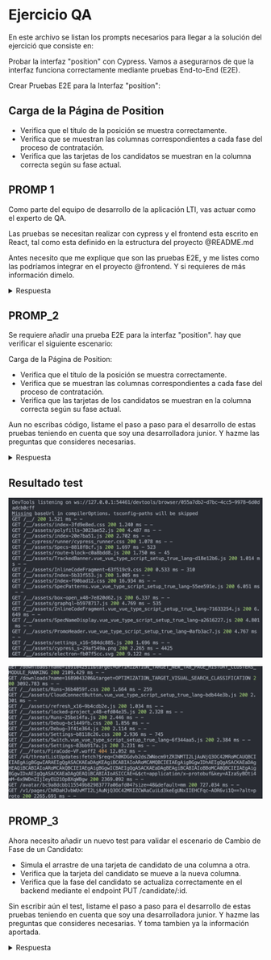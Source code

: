 # Ejercicio QA

En este archivo se listan los prompts necesarios para llegar a la solución del ejercició que consiste en:

Probar la interfaz "position" con Cypress. Vamos a asegurarnos de que la interfaz funciona correctamente mediante pruebas End-to-End (E2E).

Crear Pruebas E2E para la Interfaz "position":

## Carga de la Página de Position

- Verifica que el título de la posición se muestra correctamente.
- Verifica que se muestran las columnas correspondientes a cada fase del proceso de contratación.
- Verifica que las tarjetas de los candidatos se muestran en la columna correcta según su fase actual.

## PROMP 1

Como parte del equipo de desarrollo de la aplicación LTI, vas actuar como el experto de QA.

Las pruebas se necesitan realizar con cypress y el frontend esta escrito en React, tal como esta definido en la estructura del proyecto @README.md

Antes necesito que me explique que son las pruebas E2E, y me listes como las podríamos integrar en el proyecto @frontend. Y si requieres de más información dimelo.

<details><summary> Respuesta </summary>

Explanation of E2E Testing

End-to-end (E2E) testing is a technique used to test whether the flow of an application, from start to finish, behaves as expected. It aims to replicate real user scenarios, ensuring that the system works as a whole and interacts with external systems and interfaces correctly. In the context of a web application, E2E tests simulate user interactions with the application in a browser, verifying that all layers of the application stack (frontend, backend, database, etc.) work together as intended.
Integrating E2E Testing in the LTI Project
To integrate E2E testing into the LTI project, which uses a React frontend, you can use Cypress, a popular testing framework for web applications. Here are the steps to integrate Cypress for E2E testing:

1. Install Cypress: Add Cypress to your project's development dependencies.

   ```sh
   npm install --save-dev cypress
   ```

2. Configure Cypress: Set up the initial configuration and test structure.

    This command sets up Cypress and opens its test runner, which creates a cypress folder with example tests.

   ```sh
   npx cypress open
   ```

3. Write E2E Tests: Create test files within the cypress/integration directory. Here’s an example of a simple E2E test that checks if the main page loads and contains specific elements:

   ```js
   describe('Main Page', () => {
     it('successfully loads', () => {
       cy.visit('http://localhost:3000') // change URL to match your local or staging environment
       cy.contains('Dashboard del Reclutador') // checks if the text is present in the document
     });
   });
   ```

4. Run Tests: Execute the tests using the Cypress test runner or via the command line.
    This command runs the tests in headless mode, which is useful for continuous integration environments.

   ```sh
   npx cypress run
   ```

5. Integrate with CI/CD: Optionally, integrate Cypress tests into your CI/CD pipeline to ensure tests are automatically run with every build or deployment.

6. Maintain and Expand Tests: As the application grows and changes, continuously update and expand the test suite to cover new features and changes.
By following these steps, you can set up E2E testing for the LTI project, enhancing the quality assurance process and ensuring the application behaves as expected from the user's perspective.

</details>

## PROMP_2

Se requiere añadir una prueba E2E para la interfaz "position". hay que verificar el siguiente escenario:

Carga de la Página de Position:

- Verifica que el título de la posición se muestra correctamente.
- Verifica que se muestran las columnas correspondientes a cada fase del proceso de contratación.
- Verifica que las tarjetas de los candidatos se muestran en la columna correcta según su fase actual.

Aun no escribas código, listame el paso a paso para el desarrollo de estas pruebas teniendo en cuenta que soy una desarrolladora junior. Y hazme las preguntas que consideres necesarias.

<details><summary> Respuesta </summary>

Paso a Paso para Desarrollar Pruebas E2E para la Interfaz "Position"
Para desarrollar pruebas E2E para la interfaz "Position" en Cypress, sigue estos pasos detallados:
Configuración Inicial:
Asegúrate de que Cypress esté instalado y configurado en tu proyecto. Si no lo has hecho, revisa los pasos de instalación y configuración que te proporcioné anteriormente.
Estructura de Archivos:
Crea un nuevo archivo de prueba en el directorio cypress/integration. Puedes nombrarlo position_spec.js.
Escribir Pruebas:
Abre el archivo position_spec.js y comienza a escribir las pruebas. Utiliza describe para definir el conjunto de pruebas y it para cada prueba individual.
Prueba para Cargar la Página:
Escribe una prueba para asegurarte de que la página de posición se carga correctamente.

```js
   describe('Position Page', () => {
     it('successfully loads', () => {
       cy.visit('http://localhost:3000/positions'); // Asegúrate de que la URL es correcta
     });
   });
   ```

Verificar el Título de la Posición:
Añade una prueba para verificar que el título de la posición se muestra correctamente.

```js
   it('displays the correct position title', () => {
     cy.contains('Posiciones').should('be.visible');
   });
```

Verificar las Columnas del Proceso de Contratación:
Añade una prueba para verificar que las columnas del proceso de contratación se muestran correctamente.

```js
   it('displays the correct columns for hiring stages', () => {
     cy.get('.column-class-name').should('have.length', 4); // Asegrate de reemplazar 'column-class-name' con la clase CSS real
   });
```

Verificar las Tarjetas de los Candidatos:
Añade una prueba para verificar que las tarjetas de los candidatos se muestran en la columna correcta según su fase actual.

```js
   it('displays candidate cards in the correct columns', () => {
     cy.get('.candidate-card-class-name').each(card => {
       cy.wrap(card).find('.stage-class-name').should('contain', 'Nombre de la Etapa'); // Asegúrate de reemplazar los nombres de clase y texto con los valores reales
     });
   });
```

Ejecutar Pruebas:
Ejecuta las pruebas para asegurarte de que todo funciona como se espera.

```sh
   npx cypress open
```

- Selecciona el archivo position_spec.js en la interfaz de usuario de Cypress para ejecutar las pruebas específicas.

Revisión y Ajustes:
Observa los resultados de las pruebas y realiza ajustes si alguna prueba falla o no se comporta como se espera.
Mantenimiento Continuo:
A medida que la interfaz cambie o se añadan nuevas características, actualiza y expande las pruebas para cubrir estos cambios.
Preguntas para Clarificar el Escenario de Prueba
¿Hay algún dato específico o configuración que deba ser preestablecida antes de ejecutar las pruebas?
¿Existe alguna preferencia en cuanto a los navegadores o entornos en los que deberían ejecutarse las pruebas?
¿Cómo se manejan los datos de prueba? ¿Necesitamos configurar algún estado inicial en la base de datos o utilizar datos mock?
Siguiendo estos pasos y aclarando estas preguntas, podrás desarrollar pruebas E2E robustas para la interfaz "Position".

A las preguntas de configuraciones ten en cuenta el archvo @package.json para las versiones y la base se popula con los datos de prueva @prisma con @seed.ts 

Final Context in Folders
Paso a Paso para Desarrollar Pruebas E2E para la Interfaz "Position"
Para desarrollar pruebas E2E para la interfaz "Position" en Cypress, sigue estos pasos detallados:
Configuración Inicial:
Asegúrate de que Cypress esté instalado y configurado en tu proyecto. Si no lo has hecho, revisa los pasos de instalación y configuración que te proporcioné anteriormente.
Estructura de Archivos:
Crea un nuevo archivo de prueba en el directorio cypress/integration. Puedes nombrarlo position_spec.js.
Escribir Pruebas:
Abre el archivo position_spec.js y comienza a escribir las pruebas. Utiliza describe para definir el conjunto de pruebas y it para cada prueba individual.
Prueba para Cargar la Página:
Escribe una prueba para asegurarte de que la página de posición se carga correctamente.
   describe('Position Page', () => {
     it('successfully loads', () => {
       cy.visit('http://localhost:3000/positions'); // Asegúrate de que la URL es correcta
     });
   });
Verificar el Título de la Posición:
Añade una prueba para verificar que el título de la posición se muestra correctamente.
   it('displays the correct position title', () => {
     cy.contains('Posiciones').should('be.visible');
   });
Verificar las Columnas del Proceso de Contratación:
Añade una prueba para verificar que las columnas del proceso de contratación se muestran correctamente.
   it('displays the correct columns for hiring stages', () => {
     cy.get('.column-class-name').should('have.length', 4); // Asegúrate de reemplazar 'column-class-name' con la clase CSS real
   });
Verificar las Tarjetas de los Candidatos:
Añade una prueba para verificar que las tarjetas de los candidatos se muestran en la columna correcta según su fase actual.
   it('displays candidate cards in the correct columns', () => {
     cy.get('.candidate-card-class-name').each(card => {
       cy.wrap(card).find('.stage-class-name').should('contain', 'Nombre de la Etapa'); // Asegúrate de reemplazar los nombres de clase y texto con los valores reales
     });
   });
Ejecutar Pruebas:
Ejecuta las pruebas para asegurarte de que todo funciona como se espera.
   npx cypress open

Revisión y Ajustes:
Observa los resultados de las pruebas y realiza ajustes si alguna prueba falla o no se comporta como se espera.
Mantenimiento Continuo:
A medida que la interfaz cambie o se añadan nuevas características, actualiza y expande las pruebas para cubrir estos cambios.
</details>

## Resultado test

![alt text](image-1.png)

![alt text](image-2.png)

## PROMP_3

Ahora necesito añadir un nuevo test para validar el escenario de Cambio de Fase de un Candidato:

- Simula el arrastre de una tarjeta de candidato de una columna a otra.
- Verifica que la tarjeta del candidato se mueve a la nueva columna.
- Verifica que la fase del candidato se actualiza correctamente en el backend mediante el endpoint PUT /candidate/:id.

Sin escribir aún el test, listame el paso a paso para el desarrollo de estas pruebas teniendo en cuenta que soy una desarrolladora junior. Y hazme las preguntas que consideres necesarias. Y toma tambien ya la información aportada.

<details><summary> Respuesta </summary>

Paso a Paso para Desarrollar la Prueba E2E del Cambio de Fase de un Candidato
Para desarrollar la prueba E2E que simula el cambio de fase de un candidato en Cypress, sigue estos pasos:

1. Preparación de Datos:
Asegúrate de que los datos iniciales necesarios estén configurados en la base de datos. Esto incluye tener candidatos asignados a diferentes fases.
2. Estructura de Archivos:
Utiliza el archivo existente position_spec.js en el directorio cypress/integration.

</details>